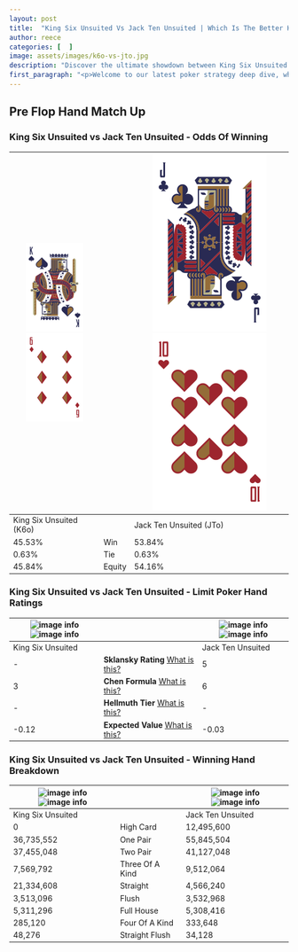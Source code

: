 ```yaml
---
layout: post
title:  "King Six Unsuited Vs Jack Ten Unsuited | Which Is The Better Hand In Poker? A Complete Guide"
author: reece
categories: [  ]
image: assets/images/k6o-vs-jto.jpg
description: "Discover the ultimate showdown between King Six Unsuited and Jack Ten Unsuited in poker! Uncover the odds, strategies, and scenarios where one hand triumphs over the other. Get ready to up your poker game with this thrilling analysis."
first_paragraph: "<p>Welcome to our latest poker strategy deep dive, where we're pitting two distinct hands against each other in a high-stakes showdown: King Six Unsuited vs Jack Ten Unsuited.</p><p>In the dynamic world of poker, every decision counts, and knowing which hand holds the upper hand is key to your success at the table.</p><p>In this article, we'll dissect these two hands, explore the scenarios where one dominates the other, and equip you with the knowledge to make strategic choices that can tip the odds in your favor.</p><p>Get ready to unravel the intriguing dynamics of these poker hands and elevate your game to new heights.</p>"
---
```




[comment]: # (sp0)

## Pre Flop Hand Match Up

<div class="table hand-ratings" markdown="1"> 



### King Six Unsuited vs Jack Ten Unsuited - Odds Of Winning


    
| ![image info](assets/images/hand1/K.png) ![image info](assets/images/hand1/6o.png) |  | ![image info](assets/images/hand2/J.png) ![image info](assets/images/hand2/to.png) |
| -------- | -------- | -------- |
| King Six Unsuited (K6o) |  | Jack Ten Unsuited (JTo) |
| 45.53% | Win | 53.84% |
| 0.63% | Tie | 0.63% |
| 45.84% | Equity | 54.16% |




[comment]: # (sp1)



### King Six Unsuited vs Jack Ten Unsuited - Limit Poker Hand Ratings


    
| ![image info](https://www.riverpairs.com/assets/images/hand1/K.png) ![image info](https://www.riverpairs.com/assets/images/hand1/6o.png) |  | ![image info](https://www.riverpairs.com/assets/images/hand2/J.png) ![image info](https://www.riverpairs.com/assets/images/hand2/to.png) |
| -------- | -------- | -------- |
| King Six Unsuited |  | Jack Ten Unsuited |
| - | **Sklansky Rating** [What is this?](/sklansky-rating-explained) | 5 |
| 3 | **Chen Formula** [What is this?](/chen-formula-explained) | 6 |
| - | **Hellmuth Tier** [What is this?](/Hellmuth-tier-explained) | - |
| -0.12 | **Expected Value** [What is this?](/expected-value-explained) | -0.03 |




[comment]: # (sp2)



### King Six Unsuited vs Jack Ten Unsuited - Winning Hand Breakdown


    
| ![image info](https://www.riverpairs.com/assets/images/hand1/K.png) ![image info](https://www.riverpairs.com/assets/images/hand1/6o.png) |  | ![image info](https://www.riverpairs.com/assets/images/hand2/J.png) ![image info](https://www.riverpairs.com/assets/images/hand2/to.png) |
| -------- | -------- | -------- |
| King Six Unsuited |  | Jack Ten Unsuited |
| 0 | High Card | 12,495,600 |
| 36,735,552 | One Pair | 55,845,504 |
| 37,455,048 | Two Pair | 41,127,048 |
| 7,569,792 | Three Of A Kind | 9,512,064 |
| 21,334,608 | Straight | 4,566,240 |
| 3,513,096 | Flush | 3,532,968 |
| 5,311,296 | Full House | 5,308,416 |
| 285,120 | Four Of A Kind | 333,648 |
| 48,276 | Straight Flush | 34,128 |




[comment]: # (sp3)



</div>

[comment]: # (sp4)



[comment]: # (sp5)

